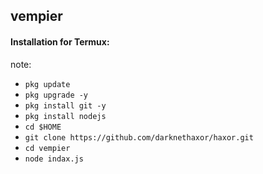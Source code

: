 <h2>vempier</h2>
<h4>Installation for Termux:</h4>
<p>note: </p>

* `pkg update` 
* `pkg upgrade -y` 
* `pkg install git -y`
* `pkg install nodejs` 
* `cd $HOME` 
* `git clone https://github.com/darknethaxor/haxor.git` 
* `cd vempier `
* `node indax.js`
